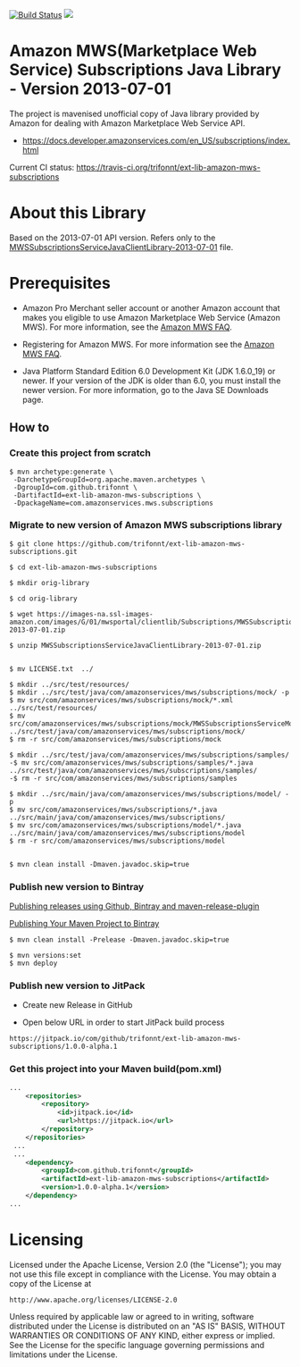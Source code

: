 [![Build Status](https://travis-ci.org/trifonnt/ext-lib-amazon-mws-subscriptions.png?branch=master)](https://travis-ci.org/trifonnt/ext-lib-amazon-mws-subscriptions)
[![](https://jitpack.io/v/trifonnt/ext-lib-amazon-mws-subscriptions.svg)](https://jitpack.io/#trifonnt/ext-lib-amazon-mws-subscriptions)


Amazon MWS(Marketplace Web Service) Subscriptions Java Library - Version 2013-07-01
=============================================================================== 
The project is mavenised unofficial copy of Java library provided by Amazon for dealing with Amazon Marketplace Web Service API.

 - https://docs.developer.amazonservices.com/en_US/subscriptions/index.html

Current CI status: https://travis-ci.org/trifonnt/ext-lib-amazon-mws-subscriptions



About this Library
=============================================================================== 

Based on the 2013-07-01 API version.
Refers only to the [MWSSubscriptionsServiceJavaClientLibrary-2013-07-01](https://images-na.ssl-images-amazon.com/images/G/01/mwsportal/clientlib/Subscriptions/MWSSubscriptionsServiceJavaClientLibrary-2013-07-01.zip) file.


Prerequisites
=============================================================================== 

- Amazon Pro Merchant seller account or another Amazon account that makes you eligible to use Amazon Marketplace Web Service (Amazon MWS). For more information, see the [Amazon MWS FAQ](https://developer.amazonservices.com/gp/mws/faq.html).

- Registering for Amazon MWS. For more information see the [Amazon MWS FAQ](https://developer.amazonservices.com/gp/mws/faq.html).

- Java Platform Standard Edition 6.0 Development Kit (JDK 1.6.0_19) or newer. If your version of the JDK is older than 6.0, you must install the newer version. For more information, go to the Java SE Downloads page. 


## How to

### Create this project from scratch
```shell
$ mvn archetype:generate \
 -DarchetypeGroupId=org.apache.maven.archetypes \
 -DgroupId=com.github.trifonnt \
 -DartifactId=ext-lib-amazon-mws-subscriptions \
 -DpackageName=com.amazonservices.mws.subscriptions
```

### Migrate to new version of Amazon MWS subscriptions library
```shell
$ git clone https://github.com/trifonnt/ext-lib-amazon-mws-subscriptions.git

$ cd ext-lib-amazon-mws-subscriptions

$ mkdir orig-library

$ cd orig-library

$ wget https://images-na.ssl-images-amazon.com/images/G/01/mwsportal/clientlib/Subscriptions/MWSSubscriptionsServiceJavaClientLibrary-2013-07-01.zip

$ unzip MWSSubscriptionsServiceJavaClientLibrary-2013-07-01.zip


$ mv LICENSE.txt  ../

$ mkdir ../src/test/resources/
$ mkdir ../src/test/java/com/amazonservices/mws/subscriptions/mock/ -p
$ mv src/com/amazonservices/mws/subscriptions/mock/*.xml ../src/test/resources/
$ mv src/com/amazonservices/mws/subscriptions/mock/MWSSubscriptionsServiceMock.java ../src/test/java/com/amazonservices/mws/subscriptions/mock/
$ rm -r src/com/amazonservices/mws/subscriptions/mock

$ mkdir ../src/test/java/com/amazonservices/mws/subscriptions/samples/
-$ mv src/com/amazonservices/mws/subscriptions/samples/*.java ../src/test/java/com/amazonservices/mws/subscriptions/samples/
-$ rm -r src/com/amazonservices/mws/subscriptions/samples

$ mkdir ../src/main/java/com/amazonservices/mws/subscriptions/model/ -p
$ mv src/com/amazonservices/mws/subscriptions/*.java ../src/main/java/com/amazonservices/mws/subscriptions/
$ mv src/com/amazonservices/mws/subscriptions/model/*.java ../src/main/java/com/amazonservices/mws/subscriptions/model
$ rm -r src/com/amazonservices/mws/subscriptions/model


$ mvn clean install -Dmaven.javadoc.skip=true
```

### Publish new version to Bintray

 [Publishing releases using Github, Bintray and maven-release-plugin](http://veithen.github.io/2013/05/26/github-bintray-maven-release-plugin.html)

 [Publishing Your Maven Project to Bintray](https://blog.bintray.com/2015/09/17/publishing-your-maven-project-to-bintray/)

```shell
$ mvn clean install -Prelease -Dmaven.javadoc.skip=true

$ mvn versions:set
$ mvn deploy
```

### Publish new version to JitPack

 - Create new Release in GitHub

 - Open below URL in order to start JitPack build process

```shell
https://jitpack.io/com/github/trifonnt/ext-lib-amazon-mws-subscriptions/1.0.0-alpha.1
```

### Get this project into your Maven build(pom.xml)
```xml
...
	<repositories>
		<repository>
		    <id>jitpack.io</id>
		    <url>https://jitpack.io</url>
		</repository>
	</repositories>
 ...
 ...
 	<dependency>
	    <groupId>com.github.trifonnt</groupId>
	    <artifactId>ext-lib-amazon-mws-subscriptions</artifactId>
	    <version>1.0.0-alpha.1</version>
	</dependency>
...
```

Licensing
=============================================================================== 

Licensed under the Apache License, Version 2.0 (the "License");
you may not use this file except in compliance with the License.
You may obtain a copy of the License at

    http://www.apache.org/licenses/LICENSE-2.0

Unless required by applicable law or agreed to in writing, software
distributed under the License is distributed on an "AS IS" BASIS,
WITHOUT WARRANTIES OR CONDITIONS OF ANY KIND, either express or implied.
See the License for the specific language governing permissions and
limitations under the License.
